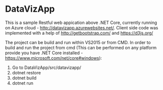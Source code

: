 # DataVizApp

This is a sample Restful web appication above .NET Core, currently running on Azure cloud - http://datavizapp.azurewebsites.net/.
Client side code was implemented with a help of http://getbootstrap.com/ and https://d3js.org/

The project can be build and run within VS2015 or from CMD.
In order to build and run the project from cmd (This can be performed on any platform provide you have .NET Core installed - https://www.microsoft.com/net/core#windows):
 1. Go to DataVizApp/src/datavizapp/
 2. dotnet restore
 3. dotnet build
 4. dotnet run

